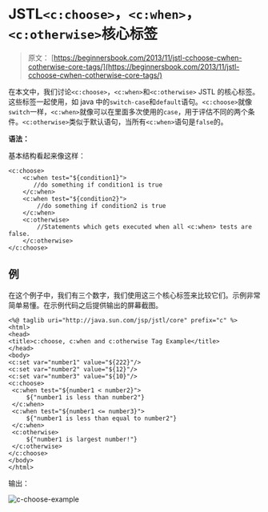 # JSTL`<c:choose>`，`<c:when>`，`<c:otherwise>`核心标签

> 原文： [https://beginnersbook.com/2013/11/jstl-cchoose-cwhen-cotherwise-core-tags/](https://beginnersbook.com/2013/11/jstl-cchoose-cwhen-cotherwise-core-tags/)

在本文中，我们讨论`<c:choose>`，`<c:when>`和`<c:otherwise>` JSTL 的核心标签。这些标签一起使用，如 java 中的`switch-case`和`default`语句。`<c:choose>`就像`switch`一样，`<c:when>`就像可以在里面多次使用的`case`，用于评估不同的两个条件。`<c:otherwise>`类似于默认语句，当所有`<c:when>`语句是`false`的。

**语法：**

基本结构看起来像这样：

```
<c:choose>
    <c:when test="${condition1}">
       //do something if condition1 is true
    </c:when>
    <c:when test="${condition2}">
        //do something if condition2 is true
    </c:when>
    <c:otherwise>
        //Statements which gets executed when all <c:when> tests are false.
    </c:otherwise>
</c:choose>
```

## 例

在这个例子中，我们有三个数字，我们使用这三个核心标签来比较它们。示例非常简单易懂。在示例代码之后提供输出的屏幕截图。

```
<%@ taglib uri="http://java.sun.com/jsp/jstl/core" prefix="c" %>
<html>
<head>
<title>c:choose, c:when and c:otherwise Tag Example</title>
</head>
<body>
<c:set var="number1" value="${222}"/>
<c:set var="number2" value="${12}"/>
<c:set var="number3" value="${10}"/>
<c:choose>
 <c:when test="${number1 < number2}">
     ${"number1 is less than number2"}
 </c:when>
 <c:when test="${number1 <= number3}">
     ${"number1 is less than equal to number2"}
 </c:when>
 <c:otherwise>
     ${"number1 is largest number!"}
 </c:otherwise>
</c:choose>
</body>
</html>
```

输出：

![c-choose-example](../Images/9893eeb2d3914319bfc614b6f368f962.jpg)